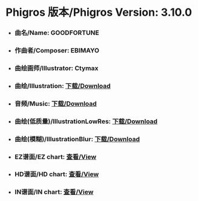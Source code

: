 
# Phigros 版本/Phigros Version:  3.10.0

- ### __曲名/Name:  GOODFORTUNE__

- ### __作曲者/Composer:  EBIMAYO__

- ### __曲绘画师/Illustrator:  Ctymax__

- ### __曲绘/Illustration:  [下载/Download](https://github.com/Po6647A/WebAssests/releases/download/3.10.0/962.png)__

- ### __音频/Music:  [下载/Download](https://github.com/Po6647A/WebAssests/releases/download/3.10.0/1738.ogg)__

- ### __曲绘(低质量)/IllustrationLowRes:  [下载/Download](https://github.com/Po6647A/WebAssests/releases/download/3.10.0/1454.png)__

- ### __曲绘(模糊)/IllustrationBlur:  [下载/Download](https://github.com/Po6647A/WebAssests/releases/download/3.10.0/0)__


- ### __EZ谱面/EZ chart:  [查看/View](./EZ.json/index.html)__

- ### __HD谱面/HD chart:  [查看/View](./HD.json/index.html)__

- ### __IN谱面/IN chart:  [查看/View](./IN.json/index.html)__
